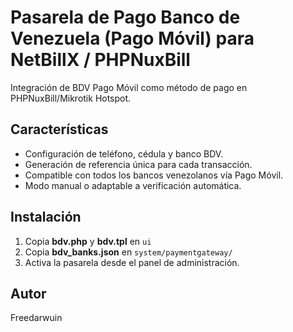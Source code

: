 # Pasarela de Pago Banco de Venezuela (Pago Móvil) para NetBillX / PHPNuxBill

Integración de BDV Pago Móvil como método de pago en PHPNuxBill/Mikrotik Hotspot.

## Características
- Configuración de teléfono, cédula y banco BDV.
- Generación de referencia única para cada transacción.
- Compatible con todos los bancos venezolanos vía Pago Móvil.
- Modo manual o adaptable a verificación automática.

## Instalación
1. Copia **bdv.php** y **bdv.tpl** en `ui`
2. Copia **bdv_banks.json** en `system/paymentgateway/`
3. Activa la pasarela desde el panel de administración.

## Autor
Freedarwuin